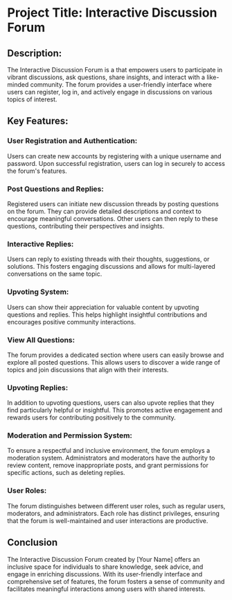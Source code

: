 # Project Title: Interactive Discussion Forum

## Description:
The Interactive Discussion Forum is a that empowers users to participate in vibrant discussions, ask questions, share insights, and interact with a like-minded community. The forum provides a user-friendly interface where users can register, log in, and actively engage in discussions on various topics of interest.

## Key Features:

### User Registration and Authentication:
Users can create new accounts by registering with a unique username and password. Upon successful registration, users can log in securely to access the forum's features.

### Post Questions and Replies:
Registered users can initiate new discussion threads by posting questions on the forum. They can provide detailed descriptions and context to encourage meaningful conversations. Other users can then reply to these questions, contributing their perspectives and insights.

### Interactive Replies:
Users can reply to existing threads with their thoughts, suggestions, or solutions. This fosters engaging discussions and allows for multi-layered conversations on the same topic.

### Upvoting System:
Users can show their appreciation for valuable content by upvoting questions and replies. This helps highlight insightful contributions and encourages positive community interactions.

### View All Questions:
The forum provides a dedicated section where users can easily browse and explore all posted questions. This allows users to discover a wide range of topics and join discussions that align with their interests.

### Upvoting Replies:
In addition to upvoting questions, users can also upvote replies that they find particularly helpful or insightful. This promotes active engagement and rewards users for contributing positively to the community.

### Moderation and Permission System:
To ensure a respectful and inclusive environment, the forum employs a moderation system. Administrators and moderators have the authority to review content, remove inappropriate posts, and grant permissions for specific actions, such as deleting replies.

### User Roles:
The forum distinguishes between different user roles, such as regular users, moderators, and administrators. Each role has distinct privileges, ensuring that the forum is well-maintained and user interactions are productive.

## Conclusion
The Interactive Discussion Forum created by [Your Name] offers an inclusive space for individuals to share knowledge, seek advice, and engage in enriching discussions. With its user-friendly interface and comprehensive set of features, the forum fosters a sense of community and facilitates meaningful interactions among users with shared interests.

